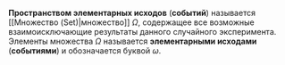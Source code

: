 **Пространством элементарных исходов** (**событий**) называется [[Множество (Set)|множество]] $\Omega$, содержащее все возможные взаимоисключающие результаты данного случайного эксперимента. Элементы множества $\Omega$ называется **элементарными исходами** (**событиями**) и обозначается буквой $\omega$.